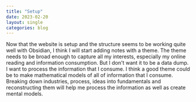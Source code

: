 ```yaml
---
title: "Setup"
date: 2023-02-20
layout: single
categories: blog
---
```

Now that the website is setup and the structure seems to be working quite well with Obsidian, I think I will start adding notes with a theme. The theme needs to be broad enough to capture all my interests, especially my online reading and information consumption. But I don't want it to be a data dump. I want to process the information that I consume. I think a good theme could be to make mathematical models of all of information that I consume. Breaking down industries, process, ideas into fundamentals and reconstructing them will help me process the information as well as create mental models. 